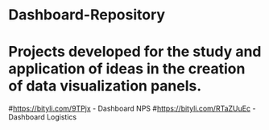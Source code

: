 # Dashboard-Repository

# Projects developed for the study and application of ideas in the creation of data visualization panels.

#https://bityli.com/9TPjx - Dashboard NPS
#https://bityli.com/RTaZUuEc - Dashboard Logistics
